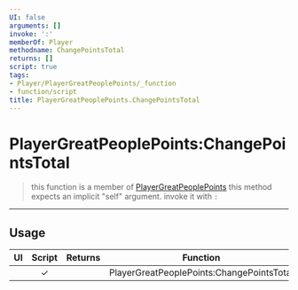 ```yaml
---
UI: false
arguments: []
invoke: ':'
memberOf: Player
methodname: ChangePointsTotal
returns: []
script: true
tags:
- Player/PlayerGreatPeoplePoints/_function
- function/script
title: PlayerGreatPeoplePoints.ChangePointsTotal
---
```

# PlayerGreatPeoplePoints:ChangePointsTotal
> this function is a member of [PlayerGreatPeoplePoints](civ-6/lua/PlayerGreatPeoplePoints.md)
> this method expects an implicit "self" argument. invoke it with `:`
-----
## Usage
|  UI | Script | Returns | Function | Arguments |
|:---:|:------:|-------:|:--------:|:---------|
| |✓||PlayerGreatPeoplePoints:ChangePointsTotal||
